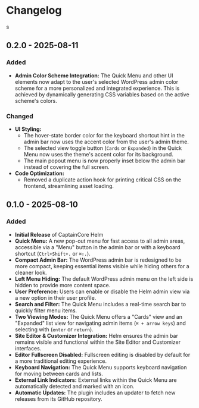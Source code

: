 # Changelog
s
## 0.2.0 - 2025-08-11

### Added

* **Admin Color Scheme Integration:** The Quick Menu and other UI elements now adapt to the user's selected WordPress admin color scheme for a more personalized and integrated experience. This is achieved by dynamically generating CSS variables based on the active scheme's colors.

### Changed

* **UI Styling:**
    * The hover-state border color for the keyboard shortcut hint in the admin bar now uses the accent color from the user's admin theme.
    * The selected view toggle button (`Cards` or `Expanded`) in the Quick Menu now uses the theme's accent color for its background.
    * The main popout menu is now properly inset below the admin bar instead of covering the full screen.
* **Code Optimization:**
    * Removed a duplicate action hook for printing critical CSS on the frontend, streamlining asset loading.

## 0.1.0 - 2025-08-10

### Added

* **Initial Release** of CaptainCore Helm
* **Quick Menu:** A new pop-out menu for fast access to all admin areas, accessible via a "Menu" button in the admin bar or with a keyboard shortcut (`Ctrl+Shift+.` or `⌘⇧.`).
* **Compact Admin Bar:** The WordPress admin bar is redesigned to be more compact, keeping essential items visible while hiding others for a cleaner look.
* **Left Menu Hiding:** The default WordPress admin menu on the left side is hidden to provide more content space.
* **User Preference:** Users can enable or disable the Helm admin view via a new option in their user profile.
* **Search and Filter:** The Quick Menu includes a real-time search bar to quickly filter menu items.
* **Two Viewing Modes:** The Quick Menu offers a "Cards" view and an "Expanded" list view for navigating admin items (`⌘ + arrow keys`) and selecting with (`enter` or `return`).
* **Site Editor & Customizer Integration:** Helm ensures the admin bar remains visible and functional within the Site Editor and Customizer interfaces.
* **Editor Fullscreen Disabled:** Fullscreen editing is disabled by default for a more traditional editing experience.
* **Keyboard Navigation:** The Quick Menu supports keyboard navigation for moving between cards and lists.
* **External Link Indicators:** External links within the Quick Menu are automatically detected and marked with an icon.
* **Automatic Updates:** The plugin includes an updater to fetch new releases from its GitHub repository.